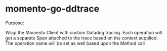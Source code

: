 # momento-go-ddtrace

Purpose:

Wrap the Momento Client with custom Datadog tracing. Each operation will get a separate Span attached to the trace based on the context supplied. The operation name will be set as well based upon the Method call
